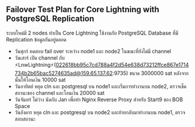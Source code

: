 ## Failover Test Plan for Core Lightning with PostgreSQL Replication
ระบบใหม่มี 2 nodes ทำเป็น Core Lightning ใช้งานกับ PostgreSQL Database ที่มี Replication ข้อมูลกันอยู่ตลอด
 - วันศุกร์ ทดสอบ fail over ระหว่าง node1 และ node2 ในขณะที่ยังไม่มี channel
 - วันเสาร์ เปิด channel กับ ⚡LnwLightning⚡(022618bb95c7cd788a4f2d54e638d73212ffce867e1714734b2b65bac5274635ad@159.65.137.62:9735) ขนาด 3000000 sat หลังจากนั้นให้โอนเงิน 10000 sat
 - วันอาทิตย์ หยุด cln และ postgresql บน node1 และเริ่มการทำงานบน node2, ตรวจเช็คสถานะของ channel และโอนเงิน 20000 sat
 - วันจันทร์ ไม่ว่าง นัดกับ Jan เพื่อทำ Nginx Reverse Proxy สำหรับ Start9 ของ BOB Space
 - วันอังคาร หยุด cln และ postgresql บน node2 และย้ายกลับมาทำงานบน node1, ตรวจสอบสถานะ
